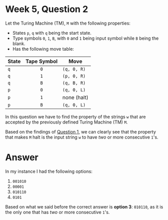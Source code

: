 # Week 5, Question 2

Let the Turing Machine (TM), `M` with the following properties:

 * States `p`, `q` with `q` being the start state.
 * Type symbols `0`, `1`, `B`, with `0` and `1` being input symbol while `B` being the blank.
 * Has the following move table:

| State | Tape Symbol | Move |
|-------|:-------:|-------|
|  `q`  |   `0`   | `(q, 0, R)` |
|  `q`  |   `1`   | `(p, 0, R)` |
|  `q`  |   `B`   | `(q, B, R)` |
|  `p`  |   `0`   | `(q, 0, L)` |
|  `p`  |   `1`   | none (halt) |
|  `p`  |   `B`   | `(q, 0, L)` |

In this question we have to find the property of the strings `w` that are accepted by the previously defined 
Turing Machine (TM) `M`.

Based on the findings of [Question 1][1], we can clearly see that the property that makes `M` halt is the input string
`w` to have *two* or more consecutive `1`'s.

# Answer

In my instance I had the following options:

 1. `001010`
 2. `00001`
 3. `010110`
 4. `0101`
 
Based on what we said before the correct answer is **option 3**: `010110`, as it is the only one that has *two* or 
more consecutive `1`'s.

[1]: 01-TM_q1.md